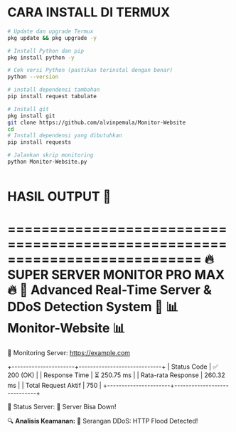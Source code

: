 # CARA INSTALL DI TERMUX
````bash
# Update dan upgrade Termux
pkg update && pkg upgrade -y 

# Install Python dan pip
pkg install python -y

# Cek versi Python (pastikan terinstal dengan benar)
python --version

# install dependensi tambahan
pip install request tabulate

# Install git
pkg install git
git clone https://github.com/alvinpemula/Monitor-Website
cd
# Install dependensi yang dibutuhkan
pip install requests

# Jalankan skrip monitoring
python Monitor-Website.py



````
# HASIL OUTPUT 🙏
===========================================================================
🔥        SUPER SERVER MONITOR PRO MAX        🔥
🚀  Advanced Real-Time Server & DDoS Detection System  🚀
                      📊 Monitor-Website 📊
===========================================================================

📡 Monitoring Server: https://example.com

+----------------------+-----------------------------+
| Status Code         | ✅ 200 (OK)                   |
| Response Time       | ⏳ 250.75 ms                  |
| Rata-rata Response  | 260.32 ms                     |
| Total Request Aktif | 750                            |
+----------------------+-----------------------------+

📡 Status Server: 🔴 Server Bisa Down!

🔍 **Analisis Keamanan:** 🚨 Serangan DDoS: HTTP Flood Detected!

